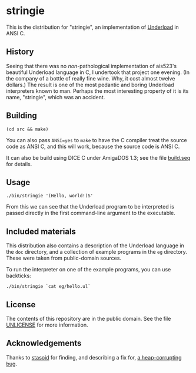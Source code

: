 stringie
========

This is the distribution for "stringie", an implementation of [Underload][] in
ANSI C.

[Underload]: http://esolangs.org/wiki/Underload

History
-------

Seeing that there was no _non_-pathological implementation of ais523's
beautiful Underload language in C, I undertook that project one evening.
(In the company of a bottle of really fine wine.  Why, it cost almost twelve
dollars.)  The result is one of the most pedantic and boring Underload
interpreters known to man.  Perhaps the most interesting property of it is its
name, "stringie", which was an accident.

Building
--------

    (cd src && make)

You can also pass `ANSI=yes` to `make` to have the C compiler treat the source
code as ANSI C, and this will work, because the source code is ANSI C.

It can also be build using DICE C under AmigaDOS 1.3; see the file
[build.seq](build.seq) for details.

Usage
-----

    ./bin/stringie '(Hello, world!)S'

From this we can see that the Underload program to be interpreted is passed
directly in the first command-line argument to the executable.

Included materials
------------------

This distribution also contains a description of the Underload language
in the `doc` directory, and a collection of example programs in the `eg`
directory.  These were taken from public-domain sources.

To run the interpreter on one of the example programs, you can use backticks:

    ./bin/stringie `cat eg/hello.ul`

License
-------

The contents of this repository are in the public domain.  See the file
[UNLICENSE](UNLICENSE) for more information.

Acknowledgements
----------------

Thanks to [stasoid](https://github.com/stasoid) for finding, and describing a
fix for, [a heap-corrupting bug](https://github.com/catseye/Dipple/issues/2).
